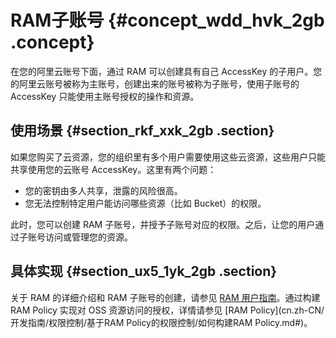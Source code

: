 # RAM子账号 {#concept_wdd_hvk_2gb .concept}

在您的阿里云账号下面，通过 RAM 可以创建具有自己 AccessKey 的子用户。您的阿里云账号被称为主账号，创建出来的账号被称为子账号，使用子账号的 AccessKey 只能使用主账号授权的操作和资源。

## 使用场景 {#section_rkf_xxk_2gb .section}

如果您购买了云资源，您的组织里有多个用户需要使用这些云资源，这些用户只能共享使用您的云账号 AccessKey。这里有两个问题：

-   您的密钥由多人共享，泄露的风险很高。
-   您无法控制特定用户能访问哪些资源（比如 Bucket）的权限。

此时，您可以创建 RAM 子账号，并授予子账号对应的权限。之后，让您的用户通过子账号访问或管理您的资源。

## 具体实现 {#section_ux5_1yk_2gb .section}

关于 RAM 的详细介绍和 RAM 子账号的创建，请参见 [RAM 用户指南](../../../../cn.zh-CN/用户指南/（隐藏）旧版用户指南/概述.md#)。通过构建 RAM Policy 实现对 OSS 资源访问的授权，详情请参见 [RAM Policy](cn.zh-CN/开发指南/权限控制/基于RAM Policy的权限控制/如何构建RAM Policy.md#)。

